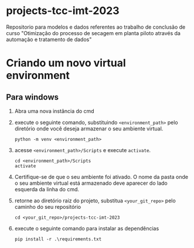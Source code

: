 # projects-tcc-imt-2023
Repositorio para modelos e dados referentes ao trabalho de conclusão de curso "Otimização do processo de secagem em planta piloto através da automação e tratamento de dados"

# Criando um novo virtual environment

## Para windows
1. Abra uma nova instância do cmd
2. execute o seguinte comando, substituindo `<environment_path>` pelo diretório onde você deseja armazenar o seu ambiente virtual.
    ```
    python -m venv <environment_path>
    ```
3. acesse `<environment_path>/Scripts` e execute `activate`. 
    ```
    cd <environment_path>/Scripts
    activate
    ```
4. Certifique-se de que o seu ambiente foi ativado. O nome da pasta onde o seu ambiente virtual está armazenado deve aparecer do lado esquerda da linha do cmd.

5. retorne ao diretório raiz do projeto, substitua `<your_git_repo>` pelo caminho do seu repositório
    ```
    cd <your_git_repo>/projects-tcc-imt-2023
    ```
5. execute o seguinte comando para instalar as dependências 
    ```
    pip install -r .\requirements.txt
    ```
